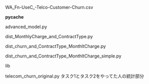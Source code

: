 WA_Fn-UseC_-Telco-Customer-Churn.csv

__pycache__                            

advanced_model.py                      

dist_MonthlyCharge_and_ContractType.py 

dist_churn_and_ContractType_MonthltCharge.py

dist_churn_and_ContractType_MonthltCharge_simple.py

lib

telecom_churn_original.py  タスク1とタスク2をやってた人の統計部分
